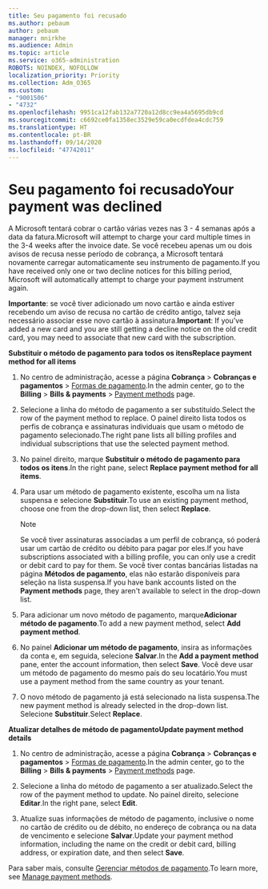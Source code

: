 ```yaml
---
title: Seu pagamento foi recusado
ms.author: pebaum
author: pebaum
manager: mnirkhe
ms.audience: Admin
ms.topic: article
ms.service: o365-administration
ROBOTS: NOINDEX, NOFOLLOW
localization_priority: Priority
ms.collection: Adm_O365
ms.custom:
- "9001506"
- "4732"
ms.openlocfilehash: 9951ca12fab132a7720a12d8cc9ea4a5695db9cd
ms.sourcegitcommit: c6692ce0fa1358ec3529e59ca0ecdfdea4cdc759
ms.translationtype: HT
ms.contentlocale: pt-BR
ms.lasthandoff: 09/14/2020
ms.locfileid: "47742011"
---
```

# <a name="your-payment-was-declined"></a><span data-ttu-id="c290f-102">Seu pagamento foi recusado</span><span class="sxs-lookup"><span data-stu-id="c290f-102">Your payment was declined</span></span>

<span data-ttu-id="c290f-103">A Microsoft tentará cobrar o cartão várias vezes nas 3 - 4 semanas após a data da fatura.</span><span class="sxs-lookup"><span data-stu-id="c290f-103">Microsoft will attempt to charge your card multiple times in the 3-4 weeks after the invoice date.</span></span>  <span data-ttu-id="c290f-104">Se você recebeu apenas um ou dois avisos de recusa nesse período de cobrança, a Microsoft tentará novamente carregar automaticamente seu instrumento de pagamento.</span><span class="sxs-lookup"><span data-stu-id="c290f-104">If you have received only one or two decline notices for this billing period, Microsoft will automatically attempt to charge your payment instrument again.</span></span>  

<span data-ttu-id="c290f-105">**Importante**: se você tiver adicionado um novo cartão e ainda estiver recebendo um aviso de recusa no cartão de crédito antigo, talvez seja necessário associar esse novo cartão à assinatura.</span><span class="sxs-lookup"><span data-stu-id="c290f-105">**Important**: If you've added a new card and you are still getting a decline notice on the old credit card, you may need to associate that new card with the subscription.</span></span>

<span data-ttu-id="c290f-106">**Substituir o método de pagamento para todos os itens**</span><span class="sxs-lookup"><span data-stu-id="c290f-106">**Replace payment method for all items**</span></span>

1. <span data-ttu-id="c290f-107">No centro de administração, acesse a página **Cobrança** > **Cobranças e pagamentos** > [Formas de pagamento](https://go.microsoft.com/fwlink/p/?linkid=2018806).</span><span class="sxs-lookup"><span data-stu-id="c290f-107">In the admin center, go to the **Billing** > **Bills & payments** > [Payment methods](https://go.microsoft.com/fwlink/p/?linkid=2018806) page.</span></span>

2. <span data-ttu-id="c290f-108">Selecione a linha do método de pagamento a ser substituído.</span><span class="sxs-lookup"><span data-stu-id="c290f-108">Select the row of the payment method to replace.</span></span> <span data-ttu-id="c290f-109">O painel direito lista todos os perfis de cobrança e assinaturas individuais que usam o método de pagamento selecionado.</span><span class="sxs-lookup"><span data-stu-id="c290f-109">The right pane lists all billing profiles and individual subscriptions that use the selected payment method.</span></span>

3. <span data-ttu-id="c290f-110">No painel direito, marque **Substituir o método de pagamento para todos os itens**.</span><span class="sxs-lookup"><span data-stu-id="c290f-110">In the right pane, select **Replace payment method for all items**.</span></span>

4. <span data-ttu-id="c290f-111">Para usar um método de pagamento existente, escolha um na lista suspensa e selecione **Substituir**.</span><span class="sxs-lookup"><span data-stu-id="c290f-111">To use an existing payment method, choose one from the drop-down list, then select **Replace**.</span></span>

    > [!NOTE]
    > <span data-ttu-id="c290f-112">Se você tiver assinaturas associadas a um perfil de cobrança, só poderá usar um cartão de crédito ou débito para pagar por eles.</span><span class="sxs-lookup"><span data-stu-id="c290f-112">If you have subscriptions associated with a billing profile, you can only use a credit or debit card to pay for them.</span></span> <span data-ttu-id="c290f-113">Se você tiver contas bancárias listadas na página **Métodos de pagamento**, elas não estarão disponíveis para seleção na lista suspensa.</span><span class="sxs-lookup"><span data-stu-id="c290f-113">If you have bank accounts listed on the **Payment methods** page, they aren't available to select in the drop-down list.</span></span>

5. <span data-ttu-id="c290f-114">Para adicionar um novo método de pagamento, marque**Adicionar método de pagamento**.</span><span class="sxs-lookup"><span data-stu-id="c290f-114">To add a new payment method, select **Add payment method**.</span></span>

6. <span data-ttu-id="c290f-115">No painel **Adicionar um método de pagamento**, insira as informações da conta e, em seguida, selecione **Salvar**.</span><span class="sxs-lookup"><span data-stu-id="c290f-115">In the **Add a payment method** pane, enter the account information, then select **Save**.</span></span> <span data-ttu-id="c290f-116">Você deve usar um método de pagamento do mesmo país do seu locatário.</span><span class="sxs-lookup"><span data-stu-id="c290f-116">You must use a payment method from the same country as your tenant.</span></span>

7. <span data-ttu-id="c290f-117">O novo método de pagamento já está selecionado na lista suspensa.</span><span class="sxs-lookup"><span data-stu-id="c290f-117">The new payment method is already selected in the drop-down list.</span></span> <span data-ttu-id="c290f-118">Selecione **Substituir**.</span><span class="sxs-lookup"><span data-stu-id="c290f-118">Select **Replace**.</span></span>

<span data-ttu-id="c290f-119">**Atualizar detalhes de método de pagamento**</span><span class="sxs-lookup"><span data-stu-id="c290f-119">**Update payment method details**</span></span>

1. <span data-ttu-id="c290f-120">No centro de administração, acesse a página **Cobrança** > **Cobranças e pagamentos** > [Formas de pagamento](https://go.microsoft.com/fwlink/p/?linkid=2018806).</span><span class="sxs-lookup"><span data-stu-id="c290f-120">In the admin center, go to the **Billing** > **Bills & payments** > [Payment methods](https://go.microsoft.com/fwlink/p/?linkid=2018806) page.</span></span>

2. <span data-ttu-id="c290f-121">Selecione a linha do método de pagamento a ser atualizado.</span><span class="sxs-lookup"><span data-stu-id="c290f-121">Select the row of the payment method to update.</span></span> <span data-ttu-id="c290f-122">No painel direito, selecione **Editar**.</span><span class="sxs-lookup"><span data-stu-id="c290f-122">In the right pane, select **Edit**.</span></span>

3. <span data-ttu-id="c290f-123">Atualize suas informações de método de pagamento, inclusive o nome no cartão de crédito ou de débito, no endereço de cobrança ou na data de vencimento e selecione **Salvar**.</span><span class="sxs-lookup"><span data-stu-id="c290f-123">Update your payment method information, including the name on the credit or debit card, billing address, or expiration date, and then select **Save**.</span></span>

<span data-ttu-id="c290f-124">Para saber mais, consulte [Gerenciar métodos de pagamento](https://docs.microsoft.com/microsoft-365/commerce/billing-and-payments/manage-payment-methods).</span><span class="sxs-lookup"><span data-stu-id="c290f-124">To learn more, see [Manage payment methods](https://docs.microsoft.com/microsoft-365/commerce/billing-and-payments/manage-payment-methods).</span></span>